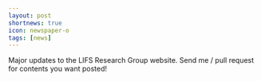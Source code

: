 ```yaml
---
layout: post
shortnews: true
icon: newspaper-o
tags: [news]
---
```


Major updates to the LIFS Research Group website.
Send me / pull request for contents you want posted!
